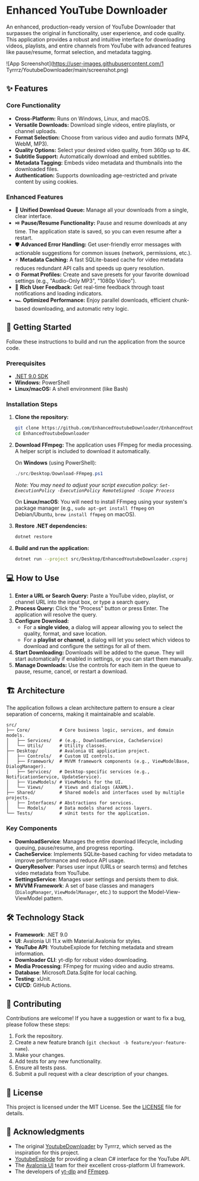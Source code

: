 # Enhanced YouTube Downloader

An enhanced, production-ready version of YouTube Downloader that surpasses the original in functionality, user experience, and code quality. This application provides a robust and intuitive interface for downloading videos, playlists, and entire channels from YouTube with advanced features like pause/resume, format selection, and metadata tagging.

![App Screenshot](https://user-images.githubusercontent.com/1 Tyrrrz/YoutubeDownloader/main/screenshot.png) <!-- Placeholder Screenshot -->

## ✨ Features

### Core Functionality
- **Cross-Platform:** Runs on Windows, Linux, and macOS.
- **Versatile Downloads:** Download single videos, entire playlists, or channel uploads.
- **Format Selection:** Choose from various video and audio formats (MP4, WebM, MP3).
- **Quality Options:** Select your desired video quality, from 360p up to 4K.
- **Subtitle Support:** Automatically download and embed subtitles.
- **Metadata Tagging:** Embeds video metadata and thumbnails into the downloaded files.
- **Authentication:** Supports downloading age-restricted and private content by using cookies.

### Enhanced Features
- 🚀 **Unified Download Queue:** Manage all your downloads from a single, clear interface.
- ⏯️ **Pause/Resume Functionality:** Pause and resume downloads at any time. The application state is saved, so you can even resume after a restart.
- 🛡️ **Advanced Error Handling:** Get user-friendly error messages with actionable suggestions for common issues (network, permissions, etc.).
- ⚡ **Metadata Caching:** A fast SQLite-based cache for video metadata reduces redundant API calls and speeds up query resolution.
- ⚙️ **Format Profiles:** Create and save presets for your favorite download settings (e.g., "Audio-Only MP3", "1080p Video").
- 🔔 **Rich User Feedback:** Get real-time feedback through toast notifications and loading indicators.
- 🏎️ **Optimized Performance:** Enjoy parallel downloads, efficient chunk-based downloading, and automatic retry logic.

## 🚀 Getting Started

Follow these instructions to build and run the application from the source code.

### Prerequisites
- [.NET 9.0 SDK](https://dotnet.microsoft.com/download/dotnet/9.0)
- **Windows:** PowerShell
- **Linux/macOS:** A shell environment (like Bash)

### Installation Steps

1.  **Clone the repository:**
    ```bash
    git clone https://github.com/EnhancedYoutubeDownloader/EnhancedYoutubeDownloader.git
    cd EnhancedYoutubeDownloader
    ```

2.  **Download FFmpeg:**
    The application uses FFmpeg for media processing. A helper script is included to download it automatically.

    On **Windows** (using PowerShell):
    ```powershell
    ./src/Desktop/Download-FFmpeg.ps1
    ```

    *Note: You may need to adjust your script execution policy: `Set-ExecutionPolicy -ExecutionPolicy RemoteSigned -Scope Process`*

    On **Linux/macOS**:
    You will need to install FFmpeg using your system's package manager (e.g., `sudo apt-get install ffmpeg` on Debian/Ubuntu, `brew install ffmpeg` on macOS).

3.  **Restore .NET dependencies:**
    ```bash
    dotnet restore
    ```

4.  **Build and run the application:**
    ```bash
    dotnet run --project src/Desktop/EnhancedYoutubeDownloader.csproj
    ```

## 💻 How to Use

1.  **Enter a URL or Search Query:** Paste a YouTube video, playlist, or channel URL into the input box, or type a search query.
2.  **Process Query:** Click the "Process" button or press Enter. The application will resolve the query.
3.  **Configure Download:**
    - For a **single video**, a dialog will appear allowing you to select the quality, format, and save location.
    - For a **playlist or channel**, a dialog will let you select which videos to download and configure the settings for all of them.
4.  **Start Downloading:** Downloads will be added to the queue. They will start automatically if enabled in settings, or you can start them manually.
5.  **Manage Downloads:** Use the controls for each item in the queue to pause, resume, cancel, or restart a download.

## 🏗️ Architecture

The application follows a clean architecture pattern to ensure a clear separation of concerns, making it maintainable and scalable.

```
src/
├── Core/           # Core business logic, services, and domain models.
│   ├── Services/   # (e.g., DownloadService, CacheService)
│   └── Utils/      # Utility classes.
├── Desktop/        # Avalonia UI application project.
│   ├── Controls/   # Custom UI controls.
│   ├── Framework/  # MVVM framework components (e.g., ViewModelBase, DialogManager).
│   ├── Services/   # Desktop-specific services (e.g., NotificationService, UpdateService).
│   ├── ViewModels/ # ViewModels for the UI.
│   └── Views/      # Views and dialogs (AXAML).
├── Shared/         # Shared models and interfaces used by multiple projects.
│   ├── Interfaces/ # Abstractions for services.
│   └── Models/     # Data models shared across layers.
└── Tests/          # xUnit tests for the application.
```

### Key Components

-   **DownloadService**: Manages the entire download lifecycle, including queuing, pause/resume, and progress reporting.
-   **CacheService**: Implements SQLite-based caching for video metadata to improve performance and reduce API usage.
-   **QueryResolver**: Parses user input (URLs or search terms) and fetches video metadata from YouTube.
-   **SettingsService**: Manages user settings and persists them to disk.
-   **MVVM Framework**: A set of base classes and managers (`DialogManager`, `ViewModelManager`, etc.) to support the Model-View-ViewModel pattern.

## 🛠️ Technology Stack

-   **Framework**: .NET 9.0
-   **UI**: Avalonia UI 11.x with Material.Avalonia for styles.
-   **YouTube API**: YoutubeExplode for fetching metadata and stream information.
-   **Downloader CLI**: yt-dlp for robust video downloading.
-   **Media Processing**: FFmpeg for muxing video and audio streams.
-   **Database**: Microsoft.Data.Sqlite for local caching.
-   **Testing**: xUnit.
-   **CI/CD**: GitHub Actions.

## 🤝 Contributing

Contributions are welcome! If you have a suggestion or want to fix a bug, please follow these steps:

1.  Fork the repository.
2.  Create a new feature branch (`git checkout -b feature/your-feature-name`).
3.  Make your changes.
4.  Add tests for any new functionality.
5.  Ensure all tests pass.
6.  Submit a pull request with a clear description of your changes.

## 📜 License

This project is licensed under the MIT License. See the [LICENSE](LICENSE) file for details.

## 🙏 Acknowledgments

-   The original [YoutubeDownloader](https://github.com/Tyrrrz/YoutubeDownloader) by Tyrrrz, which served as the inspiration for this project.
-   [YoutubeExplode](https://github.com/Tyrrrz/YoutubeExplode) for providing a clean C# interface for the YouTube API.
-   The [Avalonia UI](https://avaloniaui.net/) team for their excellent cross-platform UI framework.
-   The developers of [yt-dlp](https://github.com/yt-dlp/yt-dlp) and [FFmpeg](https://ffmpeg.org/).